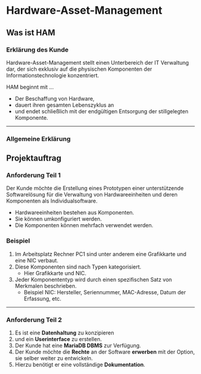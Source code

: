 # Hardware-Asset-Management

## Was ist HAM

### Erklärung des Kunde

Hardware-Asset-Management stellt einen Unterbereich der IT Verwaltung dar, der sich exklusiv auf die physischen Komponenten der Informationstechnologie konzentriert. 

HAM beginnt mit ...
- Der Beschaffung von Hardware, 
- dauert ihren gesamten Lebenszyklus an 
- und endet schließlich mit der endgültigen Entsorgung der stillgelegten Komponente.
---

### Allgemeine Erklärung

## Projektauftrag

### Anforderung Teil 1

Der Kunde möchte die Erstellung eines Prototypen einer unterstützende Softwarelösung für die Verwaltung von Hardwareeinheiten und deren Komponenten als Individualsoftware.

- Hardwareeinheiten bestehen aus Komponenten. 
- Sie können umkonfiguriert werden. 
- Die Komponenten können mehrfach verwendet werden.

### Beispiel

1. Im Arbeitsplatz Rechner PC1 sind unter anderem eine Grafikkarte und eine NIC verbaut. 
2. Diese Komponenten sind nach Typen kategorisiert.
    - Hier Grafikkarte und NIC. 
3. Jeder Komponententyp wird durch einen spezifischen Satz von Merkmalen beschrieben. 
    - Beispiel NIC: Hersteller, Seriennummer, MAC-Adresse, Datum der Erfassung, etc.
---

### Anforderung Teil 2

1. Es ist eine **Datenhaltung** zu konzipieren 
2. und ein **Userinterface** zu erstellen. 
3. Der Kunde hat eine **MariaDB DBMS** zur Verfügung.
4. Der Kunde möchte die **Rechte** an der Software **erwerben** mit der Option, sie selber weiter zu entwickeln. 
5. Hierzu benötigt er eine vollständige **Dokumentation**.
